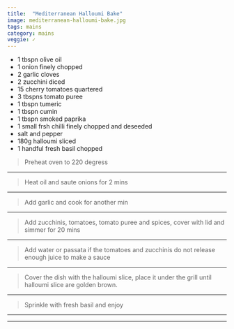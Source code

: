 ```yaml
---
title:  "Mediterranean Halloumi Bake"
image: mediterranean-halloumi-bake.jpg
tags: mains
category: mains
veggie: ✓
---
```


* 1 tbspn olive oil
* 1 onion finely chopped
* 2 garlic cloves
* 2 zucchini diced
* 15 cherry tomatoes quartered
* 3 tbspns tomato puree
* 1 tbspn tumeric
* 1 tbspn cumin
* 1 tbspn smoked paprika
* 1 small frsh chilli finely chopped and deseeded
* salt and pepper
* 180g halloumi sliced
* 1 handful fresh basil chopped


> Preheat oven to 220 degress

---

> Heat oil and saute onions for 2 mins

---

> Add garlic and cook for another min

---

> Add zucchinis, tomatoes, tomato puree and spices, cover with lid and simmer for 20 mins

---

> Add water or passata if the tomatoes and zucchinis do not release enough juice to make a sauce

---

> Cover the dish with the halloumi slice, place it under the grill until halloumi slice are golden brown.

---

> Sprinkle with fresh basil and enjoy

---


---